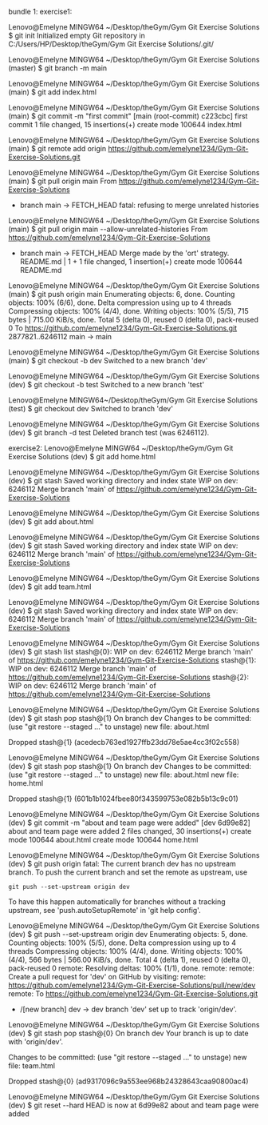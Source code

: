 bundle 1:
exercise1:

Lenovo@Emelyne MINGW64 ~/Desktop/theGym/Gym Git Exercise Solutions
$ git init
Initialized empty Git repository in C:/Users/HP/Desktop/theGym/Gym Git Exercise Solutions/.git/

Lenovo@Emelyne MINGW64 ~/Desktop/theGym/Gym Git Exercise Solutions (master)
$ git branch -m main

Lenovo@Emelyne MINGW64 ~/Desktop/theGym/Gym Git Exercise Solutions (main)
$ git add index.html

Lenovo@Emelyne MINGW64 ~/Desktop/theGym/Gym Git Exercise Solutions (main)
$ git commit -m "first commit"
[main (root-commit) c223cbc] first commit
 1 file changed, 15 insertions(+)
 create mode 100644 index.html

Lenovo@Emelyne MINGW64 ~/Desktop/theGym/Gym Git Exercise Solutions (main)
$ git remote add origin https://github.com/emelyne1234/Gym-Git-Exercise-Solutions.git

Lenovo@Emelyne MINGW64 ~/Desktop/theGym/Gym Git Exercise Solutions (main)
$ git pull origin main
From https://github.com/emelyne1234/Gym-Git-Exercise-Solutions
 * branch            main       -> FETCH_HEAD
fatal: refusing to merge unrelated histories

Lenovo@Emelyne MINGW64 ~/Desktop/theGym/Gym Git Exercise Solutions (main)
$ git pull origin main --allow-unrelated-histories
From https://github.com/emelyne1234/Gym-Git-Exercise-Solutions
 * branch            main       -> FETCH_HEAD
Merge made by the 'ort' strategy.
 README.md | 1 +
 1 file changed, 1 insertion(+)
 create mode 100644 README.md

Lenovo@Emelyne MINGW64 ~/Desktop/theGym/Gym Git Exercise Solutions (main)
$ git push origin main
Enumerating objects: 6, done.
Counting objects: 100% (6/6), done.
Delta compression using up to 4 threads
Compressing objects: 100% (4/4), done.
Writing objects: 100% (5/5), 715 bytes | 715.00 KiB/s, done.
Total 5 (delta 0), reused 0 (delta 0), pack-reused 0
To https://github.com/emelyne1234/Gym-Git-Exercise-Solutions.git
   2877821..6246112  main -> main

Lenovo@Emelyne MINGW64 ~/Desktop/theGym/Gym Git Exercise Solutions (main)
$ git checkout -b dev
Switched to a new branch 'dev'

Lenovo@Emelyne MINGW64 ~/Desktop/theGym/Gym Git Exercise Solutions (dev)
$ git checkout -b test
Switched to a new branch 'test'

Lenovo@Emelyne MINGW64~/Desktop/theGym/Gym Git Exercise Solutions (test)
$ git checkout dev
Switched to branch 'dev'

Lenovo@Emelyne MINGW64 ~/Desktop/theGym/Gym Git Exercise Solutions (dev)
$ git branch -d test
Deleted branch test (was 6246112).


exercise2:
Lenovo@Emelyne MINGW64 ~/Desktop/theGym/Gym Git Exercise Solutions (dev)
$ git add home.html

Lenovo@Emelyne MINGW64 ~/Desktop/theGym/Gym Git Exercise Solutions (dev)
$ git stash
Saved working directory and index state WIP on dev: 6246112 Merge branch 'main' of https://github.com/emelyne1234/Gym-Git-Exercise-Solutions

Lenovo@Emelyne MINGW64 ~/Desktop/theGym/Gym Git Exercise Solutions (dev)
$ git add about.html

Lenovo@Emelyne MINGW64 ~/Desktop/theGym/Gym Git Exercise Solutions (dev)
$ git stash
Saved working directory and index state WIP on dev: 6246112 Merge branch 'main' of https://github.com/emelyne1234/Gym-Git-Exercise-Solutions

Lenovo@Emelyne MINGW64 ~/Desktop/theGym/Gym Git Exercise Solutions (dev)
$ git add team.html

Lenovo@Emelyne MINGW64 ~/Desktop/theGym/Gym Git Exercise Solutions (dev)
$ git stash
Saved working directory and index state WIP on dev: 6246112 Merge branch 'main' of https://github.com/emelyne1234/Gym-Git-Exercise-Solutions

Lenovo@Emelyne MINGW64 ~/Desktop/theGym/Gym Git Exercise Solutions (dev)
$ git stash list
stash@{0}: WIP on dev: 6246112 Merge branch 'main' of https://github.com/emelyne1234/Gym-Git-Exercise-Solutions
stash@{1}: WIP on dev: 6246112 Merge branch 'main' of https://github.com/emelyne1234/Gym-Git-Exercise-Solutions
stash@{2}: WIP on dev: 6246112 Merge branch 'main' of https://github.com/emelyne1234/Gym-Git-Exercise-Solutions

Lenovo@Emelyne MINGW64 ~/Desktop/theGym/Gym Git Exercise Solutions (dev)
$ git stash pop stash@{1}
On branch dev
Changes to be committed:
  (use "git restore --staged <file>..." to unstage)
        new file:   about.html

Dropped stash@{1} (acedecb763ed1927ffb23dd78e5ae4cc3f02c558)

Lenovo@Emelyne MINGW64 ~/Desktop/theGym/Gym Git Exercise Solutions (dev)
$ git stash pop stash@{1}
On branch dev
Changes to be committed:
  (use "git restore --staged <file>..." to unstage)
        new file:   about.html
        new file:   home.html

Dropped stash@{1} (601b1b1024fbee80f343599753e082b5b13c9c01)

Lenovo@Emelyne MINGW64 ~/Desktop/theGym/Gym Git Exercise Solutions (dev)
$ git commit -m "about and team page were added"
[dev 6d99e82] about and team page were added
 2 files changed, 30 insertions(+)
 create mode 100644 about.html
 create mode 100644 home.html

Lenovo@Emelyne MINGW64 ~/Desktop/theGym/Gym Git Exercise Solutions (dev)
$ git push origin
fatal: The current branch dev has no upstream branch.
To push the current branch and set the remote as upstream, use

    git push --set-upstream origin dev

To have this happen automatically for branches without a tracking
upstream, see 'push.autoSetupRemote' in 'git help config'.


Lenovo@Emelyne MINGW64 ~/Desktop/theGym/Gym Git Exercise Solutions (dev)
$ git push --set-upstream origin dev
Enumerating objects: 5, done.
Counting objects: 100% (5/5), done.
Delta compression using up to 4 threads
Compressing objects: 100% (4/4), done.
Writing objects: 100% (4/4), 566 bytes | 566.00 KiB/s, done.
Total 4 (delta 1), reused 0 (delta 0), pack-reused 0
remote: Resolving deltas: 100% (1/1), done.
remote:
remote: Create a pull request for 'dev' on GitHub by visiting:
remote:      https://github.com/emelyne1234/Gym-Git-Exercise-Solutions/pull/new/dev
remote:
To https://github.com/emelyne1234/Gym-Git-Exercise-Solutions.git
 * /[new branch]      dev -> dev
branch 'dev' set up to track 'origin/dev'.

Lenovo@Emelyne MINGW64 ~/Desktop/theGym/Gym Git Exercise Solutions (dev)
$ git stash pop stash@{0}
On branch dev
Your branch is up to date with 'origin/dev'.

Changes to be committed:
  (use "git restore --staged <file>..." to unstage)
        new file:   team.html

Dropped stash@{0} (ad9317096c9a553ee968b24328643caa90800ac4)

Lenovo@Emelyne MINGW64 ~/Desktop/theGym/Gym Git Exercise Solutions (dev)
$ git reset --hard
HEAD is now at 6d99e82 about and team page were added



